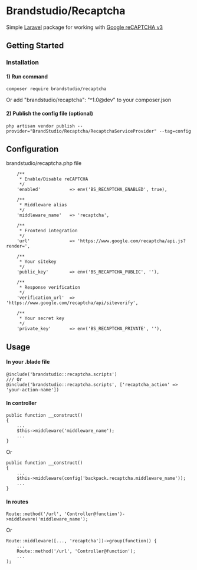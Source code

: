 # Brandstudio/Recaptcha
Simple [Laravel](https://laravel.com/docs/5.8) package for working with [Google reCAPTCHA v3](https://developers.google.com/recaptcha/docs/v3)


## Getting Started

### Installation

#### 1) Run command
```
composer require brandstudio/recaptcha
```
Or add "brandstudio/recaptcha": "^1.0@dev" to your composer.json

#### 2) Publish the config file (optional)
```
php artisan vendor publish --provider="BrandStudio/Recaptcha/RecaptchaServiceProvider" --tag=config
```

## Configuration
brandstudio/recaptcha.php file
```
    /**
     * Enable/Disable reCAPTCHA
     */
    'enabled'           => env('BS_RECAPTCHA_ENABLED', true),

    /**
     * Middleware alias
     */
    'middleware_name'   => 'recaptcha',

    /**
     * Frontend integration
     */
    'url'               => 'https://www.google.com/recaptcha/api.js?render=',

    /**
     * Your sitekey
     */
    'public_key'        => env('BS_RECAPTCHA_PUBLIC', ''),

    /**
     * Response verification
     */
    'verification_url'  => 'https://www.google.com/recaptcha/api/siteverify',

    /**
     * Your secret key
     */
    'private_key'       => env('BS_RECAPTCHA_PRIVATE', ''),

```
## Usage
#### In your .blade file
```
@include('brandstudio::recaptcha.scripts')
/// Or
@include('brandstudio::recaptcha.scripts', ['recaptcha_action' => 'your-action-name'])
```
#### In controller
```
public function __construct()
{
    ...
    $this->middleware('middleware_name');
    ...
}
```
Or
```
public function __construct()
{
    ...
    $this->middleware(config('backpack.recaptcha.middleware_name'));
    ...
}
```

#### In routes
```
Route::method('/url', 'Controller@function')->middleware('middleware_name');
```
Or
```
Route::middleware([..., 'recaptcha'])->group(function() {
    ...
    Route::method('/url', 'Controller@function');
    ...
);
```
